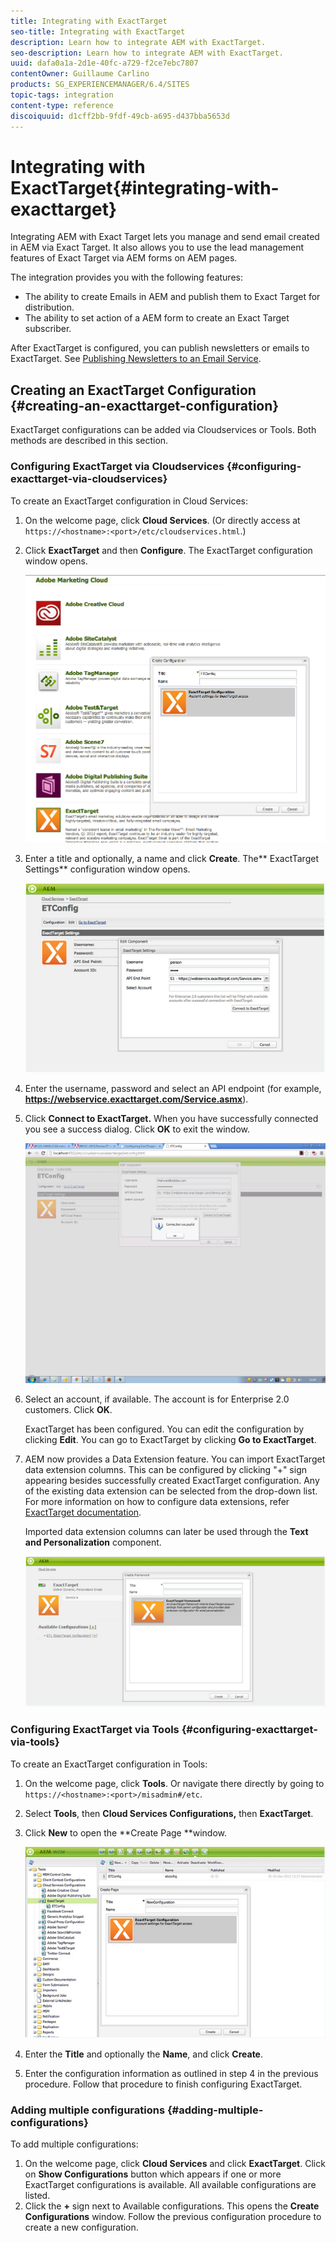 ```yaml
---
title: Integrating with ExactTarget
seo-title: Integrating with ExactTarget
description: Learn how to integrate AEM with ExactTarget.
seo-description: Learn how to integrate AEM with ExactTarget.
uuid: dafa0a1a-2d1e-40fc-a729-f2ce7ebc7807
contentOwner: Guillaume Carlino
products: SG_EXPERIENCEMANAGER/6.4/SITES
topic-tags: integration
content-type: reference
discoiquuid: d1cff2bb-9fdf-49cb-a695-d437bba5653d
---
```


# Integrating with ExactTarget{#integrating-with-exacttarget}

Integrating AEM with Exact Target lets you manage and send email created in AEM via Exact Target. It also allows you to use the lead management features of Exact Target via AEM forms on AEM pages.

The integration provides you with the following features:

* The ability to create Emails in AEM and publish them to Exact Target for distribution.
* The ability to set action of a AEM form to create an Exact Target subscriber.

After ExactTarget is configured, you can publish newsletters or emails to ExactTarget. See [Publishing Newsletters to an Email Service](/help/sites-authoring/campaigns.md).

## Creating an ExactTarget Configuration {#creating-an-exacttarget-configuration}

ExactTarget configurations can be added via Cloudservices or Tools. Both methods are described in this section.

### Configuring ExactTarget via Cloudservices {#configuring-exacttarget-via-cloudservices}

To create an ExactTarget configuration in Cloud Services:

1. On the welcome page, click **Cloud Services**. (Or directly access at `https://<hostname>:<port>/etc/cloudservices.html`.)
1. Click **ExactTarget** and then **Configure**. The ExactTarget configuration window opens.

   ![](assets/chlimage_1-182.png)

1. Enter a title and optionally, a name and click **Create**. The** ExactTarget Settings** configuration window opens.

   ![](assets/chlimage_1-31.jpeg)

1. Enter the username, password and select an API endpoint (for example, **https://webservice.exacttarget.com/Service.asmx**).
1. Click **Connect to ExactTarget.** When you have successfully connected you see a success dialog. Click **OK** to exit the window.

   ![](assets/chlimage_1-32.jpeg)

1. Select an account, if available. The account is for Enterprise 2.0 customers. Click **OK**.

   ExactTarget has been configured. You can edit the configuration by clicking **Edit**. You can go to ExactTarget by clicking **Go to ExactTarget**. 

1. AEM now provides a Data Extension feature. You can import ExactTarget data extension columns. This can be configured by clicking "+" sign appearing besides successfully created ExactTarget configuration. Any of the existing data extension can be selected from the drop-down list. For more information on how to configure data extensions, refer [ExactTarget documentation](https://help.exacttarget.com/en/documentation/exacttarget/subscribers/data_extensions_and_data_relationships).

   Imported data extension columns can later be used through the **Text and Personalization** component.

   ![](assets/chlimage_1-33.jpeg)

### Configuring ExactTarget via Tools {#configuring-exacttarget-via-tools}

To create an ExactTarget configuration in Tools:

1. On the welcome page, click **Tools**. Or navigate there directly by going to `https://<hostname>:<port>/misadmin#/etc`.
1. Select **Tools**, then **Cloud Services Configurations,** then **ExactTarget**.
1. Click **New** to open the **Create Page **window.

   ![](assets/chlimage_1-34.jpeg)

1. Enter the **Title** and optionally the **Name**, and click **Create**.
1. Enter the configuration information as outlined in step 4 in the previous procedure. Follow that procedure to finish configuring ExactTarget.

### Adding multiple configurations {#adding-multiple-configurations}

To add multiple configurations:

1. On the welcome page, click **Cloud Services** and click **ExactTarget**. Click on **Show Configurations** button which appears if one or more ExactTarget configurations is available. All available configurations are listed.
1. Click the **+** sign next to Available configurations. This opens the **Create Configurations** window. Follow the previous configuration procedure to create a new configuration.

